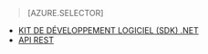 ﻿> [AZURE.SELECTOR] 
- [KIT DE DÉVELOPPEMENT LOGICIEL (SDK) .NET](../articles/media-services-dotnet-create-contentkey.md)
- [API REST](../articles/media-services-rest-create-contentkey.md)


<!--HONumber=52-->